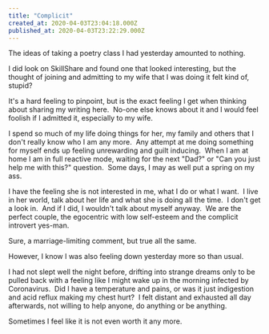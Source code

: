 ```yaml
---
title: "Complicit"
created_at: 2020-04-03T23:04:18.000Z
published_at: 2020-04-03T23:22:29.000Z
---
```

The ideas of taking a poetry class I had yesterday amounted to nothing.

I did look on SkillShare and found one that looked interesting, but the thought of joining and admitting to my wife that I was doing it felt kind of, stupid?

It's a hard feeling to pinpoint, but is the exact feeling I get when thinking about sharing my writing here.  No-one else knows about it and I would feel foolish if I admitted it, especially to my wife.

I spend so much of my life doing things for her, my family and others that I don't really know who I am any more.  Any attempt at me doing something for myself ends up feeling unrewarding and guilt inducing.  When I am at home I am in full reactive mode, waiting for the next "Dad?" or "Can you just help me with this?" question.  Some days, I may as well put a spring on my ass.

I have the feeling she is not interested in me, what I do or what I want.  I live in her world, talk about her life and what she is doing all the time.  I don't get a look in.  And if I did, I wouldn't talk about myself anyway.  We are the perfect couple, the egocentric with low self-esteem and the complicit introvert yes-man.

Sure, a marriage-limiting comment, but true all the same.

However, I know I was also feeling down yesterday more so than usual.

I had not slept well the night before, drifting into strange dreams only to be pulled back with a feeling like I might wake up in the morning infected by Coronavirus.  Did I have a temperature and pains, or was it just indigestion and acid reflux making my chest hurt?  I felt distant and exhausted all day afterwards, not willing to help anyone, do anything or be anything.

Sometimes I feel like it is not even worth it any more.

